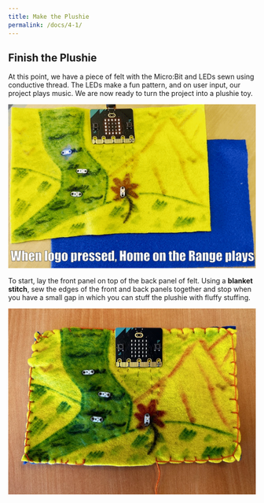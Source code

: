```yaml
---
title: Make the Plushie
permalink: /docs/4-1/
---
```

## Finish the Plushie
At this point, we have a piece of felt with the Micro:Bit and LEDs sewn using conductive thread. The LEDs make a fun pattern, and on user input, our project plays music. We are now ready to turn the project into a plushie toy. 

![The project so far](../images/after-coding.gif)

To start, lay the front panel on top of the back panel of felt. Using a **blanket stitch**, sew the edges of the front and back panels together and stop when you have a small gap in which you can stuff the plushie with fluffy stuffing.

![sew around the edges](../images/7-sew-together.jpeg)